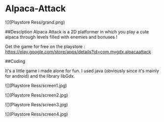 # Alpaca-Attack

![](Playstore Ress/grand.png)

##Desciption
Alpaca Attack is a 2D platformer in which you play a cute alpaca through levels filled with enemies and bonuses ! 

Get the game for free on the playstore : https://play.google.com/store/apps/details?id=com.mygdx.alpacaattack

##Coding

It's a little game i made alone for fun. I used java (obviously since it's mainly for android) and the library libGdx.

![](Playstore Ress/screen1.jpg)

![](Playstore Ress/screen2.jpg)

![](Playstore Ress/screen3.jpg)

![](Playstore Ress/screen4.jpg)
